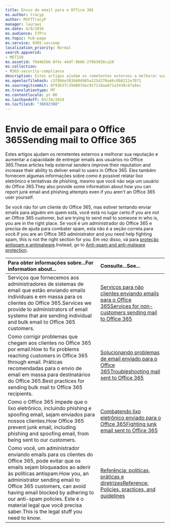 ```yaml
---
title: Envio de email para o Office 365
ms.author: tracyp
author: MSFTTracyP
manager: laurawi
ms.date: 4/9/2016
ms.audience: ITPro
ms.topic: hub-page
ms.service: O365-seccomp
localization_priority: Normal
search.appverid:
- MET150
ms.assetid: f9d4b5b6-8f4c-44df-9b06-2f9b3058ca20
ms.collection:
- M365-security-compliance
description: Estes artigos ajudam os remetentes externos a melhorar sua reputação e aumentar a capacidade de entregar emails aos usuários no Office 365. Eles também fornecem algumas informações sobre como é possível relatar lixo eletrônico e tentativas de phishing, mesmo que você não seja um usuário do Office 365.
ms.openlocfilehash: c3f9b6e383b604985a125d270a46c0b0211e7071
ms.sourcegitcommit: 0f93b37c39d807dec91f118aa671a3430c47a9ac
ms.translationtype: MT
ms.contentlocale: pt-BR
ms.lasthandoff: 03/20/2019
ms.locfileid: "30692380"
---
```

# <a name="sending-mail-to-office-365"></a><span data-ttu-id="20db2-104">Envio de email para o Office 365</span><span class="sxs-lookup"><span data-stu-id="20db2-104">Sending mail to Office 365</span></span>

<span data-ttu-id="20db2-105">Estes artigos ajudam os remetentes externos a melhorar sua reputação e aumentar a capacidade de entregar emails aos usuários no Office 365.</span><span class="sxs-lookup"><span data-stu-id="20db2-105">These articles help external senders improve their reputation and increase their ability to deliver email to users in Office 365.</span></span> <span data-ttu-id="20db2-106">Eles também fornecem algumas informações sobre como é possível relatar lixo eletrônico e tentativas de phishing, mesmo que você não seja um usuário do Office 365.</span><span class="sxs-lookup"><span data-stu-id="20db2-106">They also provide some information about how you can report junk email and phishing attempts even if you aren't an Office 365 user yourself.</span></span>
  
<span data-ttu-id="20db2-107">Se você não for um cliente do Office 365, mas estiver tentando enviar emails para alguém em quem está, você está no lugar certo.</span><span class="sxs-lookup"><span data-stu-id="20db2-107">If you are not an Office 365 customer, but are trying to send mail to someone in who is, you are in the right place.</span></span> <span data-ttu-id="20db2-108">Se você é um administrador do Office 365 e precisa de ajuda para combater spam, esta não é a seção correta para você.</span><span class="sxs-lookup"><span data-stu-id="20db2-108">If you are an Office 365 administrator and you need help fighting spam, this is not the right section for you.</span></span> <span data-ttu-id="20db2-109">Em vez disso, vá para [proteção antispam e antimalware](http://technet.microsoft.com/library/93c6c227-7442-4293-b64d-ec8f15c928db.aspx).</span><span class="sxs-lookup"><span data-stu-id="20db2-109">Instead, go to [Anti-spam and anti-malware protection](http://technet.microsoft.com/library/93c6c227-7442-4293-b64d-ec8f15c928db.aspx).</span></span>
  
|<span data-ttu-id="20db2-110">**Para obter informações sobre...**</span><span class="sxs-lookup"><span data-stu-id="20db2-110">**For information about...**</span></span>|<span data-ttu-id="20db2-111">**Consulte...**</span><span class="sxs-lookup"><span data-stu-id="20db2-111">**See...**</span></span>|
|:-----|:-----|
|<span data-ttu-id="20db2-112">Serviços que fornecemos aos administradores de sistemas de email que estão enviando emails individuais e em massa para os clientes do Office 365.</span><span class="sxs-lookup"><span data-stu-id="20db2-112">Services we provide to administrators of email systems that are sending individual and bulk email to Office 365 customers.</span></span>  <br/> |[<span data-ttu-id="20db2-113">Serviços para não clientes enviando emails para o Office 365</span><span class="sxs-lookup"><span data-stu-id="20db2-113">Services for non-customers sending mail to Office 365</span></span>](services-for-non-customers.md) <br/> |
|<span data-ttu-id="20db2-114">Como corrigir problemas que chegam aos clientes no Office 365 por email.</span><span class="sxs-lookup"><span data-stu-id="20db2-114">How to fix problems reaching customers in Office 365 through email.</span></span> <span data-ttu-id="20db2-115">Práticas recomendadas para o envio de email em massa para destinatários do Office 365.</span><span class="sxs-lookup"><span data-stu-id="20db2-115">Best practices for sending bulk mail to Office 365 recipients.</span></span>  <br/> |[<span data-ttu-id="20db2-116">Solucionando problemas de email enviado para o Office 365</span><span class="sxs-lookup"><span data-stu-id="20db2-116">Troubleshooting mail sent to Office 365</span></span>](troubleshooting-mail-sent-to-office-365.md) <br/> |
|<span data-ttu-id="20db2-117">Como o Office 365 impede que o lixo eletrônico, incluindo phishing e spoofing email, sejam enviados para nossos clientes.</span><span class="sxs-lookup"><span data-stu-id="20db2-117">How Office 365 prevent junk email, including phishing and spoofing email, from being sent to our customers.</span></span>  <br/> |[<span data-ttu-id="20db2-118">Combatendo lixo eletrônico enviado para o Office 365</span><span class="sxs-lookup"><span data-stu-id="20db2-118">Fighting junk email sent to Office 365</span></span>](fighting-junk-email.md) <br/> |
|<span data-ttu-id="20db2-119">Como você, um administrador enviando emails para os clientes do Office 365, pode evitar que os emails sejam bloqueados ao aderir às políticas antispam.</span><span class="sxs-lookup"><span data-stu-id="20db2-119">How you, an administrator sending email to Office 365 customers, can avoid having email blocked by adhering to our anti-spam policies.</span></span> <span data-ttu-id="20db2-120">Este é o material legal que você precisa saber.</span><span class="sxs-lookup"><span data-stu-id="20db2-120">This is the legal stuff you need to know.</span></span>  <br/> |[<span data-ttu-id="20db2-121">Referência: políticas, práticas e diretrizes</span><span class="sxs-lookup"><span data-stu-id="20db2-121">Reference: Policies, practices, and guidelines</span></span>](reference-policies-practices-and-guidelines.md) <br/> |
   

